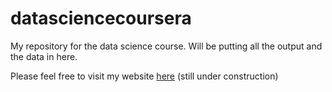 datasciencecoursera
===================

My repository for the data science course. Will be putting all the output and the data in here.

Please feel free to visit my website [here](http://pprmint.github.io/) (still under construction)
